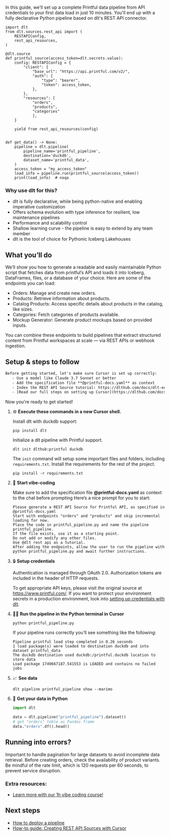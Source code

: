 In this guide, we'll set up a complete Printful data pipeline from API credentials to your first data load in just 10 minutes. You'll end up with a fully declarative Python pipeline based on dlt's REST API connector.

```python-outcome
import dlt
from dlt.sources.rest_api import (
    RESTAPIConfig,
    rest_api_resources,
)

@dlt.source
def printful_source(access_token=dlt.secrets.value):
    config: RESTAPIConfig = {
        "client": {
            "base_url": "https://api.printful.com/v2/",
            "auth": {
                "type": "bearer",
                "token": access_token,
            },
        },
        "resources": [
            "orders",
            "products",
            "categories"
            ],
    }

    yield from rest_api_resources(config)


def get_data() -> None:
    pipeline = dlt.pipeline(
        pipeline_name='printful_pipeline',
        destination='duckdb',
        dataset_name='printful_data', 
    )
    access_token = "my_access_token"
    load_info = pipeline.run(printful_source(access_token))
    print(load_info)  # noqa
```

### Why use dlt for this?

- dlt is fully declarative, while being python-native and enabling imperative customization
- Offers schema evolution with type inference for resilient, low maintenance pipelines
- Performance and scalability control
- Shallow learning curve - the pipeline is easy to extend by any team member
- dlt is the tool of choice for Pythonic Iceberg Lakehouses

## What you’ll do

We’ll show you how to generate a readable and easily maintainable Python script that fetches data from printful’s API and loads it into Iceberg, DataFrames, files, or a database of your choice. Here are some of the endpoints you can load:

- Orders: Manage and create new orders.
- Products: Retrieve information about products.
- Catalog Products: Access specific details about products in the catalog, like sizes.
- Categories: Fetch categories of products available.
- Mockup Generator: Generate product mockups based on provided inputs.

You can combine these endpoints to build pipelines that extract structured content from Printful workspaces at scale — via REST APIs or webhook ingestion.

## Setup & steps to follow

```default
Before getting started, let's make sure Cursor is set up correctly:
   - Use a model like Claude 3.7 Sonnet or better
   - Add the specification file **@printful-docs.yaml** as context
   - Index the REST API Source tutorial: https://dlthub.com/docs/dlt-ecosystem/verified-sources/rest_api/ and add it to context as **@dlt rest api**
   - [Read our full steps on setting up Cursor](https://dlthub.com/docs/dlt-ecosystem/llm-tooling/cursor-restapi#23-configuring-cursor-with-documentation)
```

Now you're ready to get started! 

1. ⚙️ **Execute these commands in a new Cursor shell.**
    
    Install dlt with duckdb support:
    ```shell
    pip install dlt
    ```

    Initialize a dlt pipeline with Printful support.
    ```shell
    dlt init dlthub:printful duckdb
    ```

    The `init` command will setup some important files and folders, including `requirements.txt`. Install the requirements for the rest of the project.
    ```shell
    pip install -r requirements.txt
    ```
    
2. 🤠 **Start vibe-coding**
    
    Make sure to add the specification file **@printful-docs.yaml** as context to the chat before prompting
    Here’s a nice prompt for you to start: 
    
    ```prompt
    Please generate a REST API Source for Printful API, as specified in @printful-docs.yaml 
    Start with endpoints "orders" and "products" and skip incremental loading for now. 
    Place the code in printful_pipeline.py and name the pipeline printful_pipeline. 
    If the file exists, use it as a starting point. 
    Do not add or modify any other files. 
    Use @dlt rest api as a tutorial. 
    After adding the endpoints, allow the user to run the pipeline with python printful_pipeline.py and await further instructions.
    ```

    
3. 🔒 **Setup credentials** 
    
    Authentication is managed through OAuth 2.0. Authorization tokens are included in the header of HTTP requests.
    
    To get appropriate API keys, please visit the original source at https://www.printful.com/.
    If you want to protect your environment secrets in a production environment, look into [setting up credentials with dlt](https://dlthub.com/docs/walkthroughs/add_credentials).
    
4. 🏃‍♀️ **Run the pipeline in the Python terminal in Cursor**
    
    ```shell
    python printful_pipeline.py
    ```
    
    If your pipeline runs correctly you’ll see something like the following:
    
    ```shell
    Pipeline printful load step completed in 0.26 seconds
    1 load package(s) were loaded to destination duckdb and into dataset printful_data
    The duckdb destination used duckdb:/printful.duckdb location to store data
    Load package 1749667187.541553 is LOADED and contains no failed jobs
    ```
    
5. 📈 **See data**
    
    ```shell
    dlt pipeline printful_pipeline show --marimo
    ```
    
6. 🐍 **Get your data in Python**
    
    ```python
    import dlt

   data = dlt.pipeline("printful_pipeline").dataset()
   # get "orders" table as Pandas frame
   data."orders".df().head()
    ```

## Running into errors?

Important to handle pagination for large datasets to avoid incomplete data retrieval. Before creating orders, check the availability of product variants. Be mindful of the rate limit, which is 120 requests per 60 seconds, to prevent service disruption.

### Extra resources:

- [Learn more with our 1h vibe coding course!](https://www.youtube.com/watch?v=GGid70rnJuM)

## Next steps

- [How to deploy a pipeline](https://dlthub.com/docs/walkthroughs/deploy-a-pipeline)
- [How-to guide: Creating REST API Sources with Cursor](https://dlthub.com/docs/dlt-ecosystem/llm-tooling/cursor-restapi)
